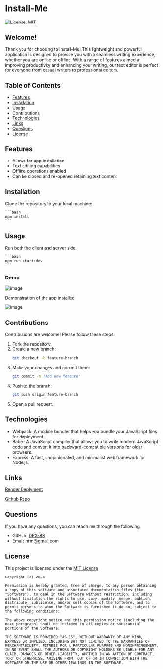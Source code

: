 # Install-Me

[![License: MIT](https://img.shields.io/badge/License-MIT-yellow.svg)](https://opensource.org/licenses/MIT)

## Welcome!

Thank you for choosing to Install-Me! This lightweight and powerful application is designed to provide you with a seamless writing experience, whether you are online or offline. With a range of features aimed at improving productivity and enhancing your writing, our text editor is perfect for everyone from casual writers to professional editors.

## Table of Contents
- [Features](#features)
- [Installation](#installation)
- [Usage](#usage)
- [Contributions](#contributions)
- [Technologies](#technologies)
- [Links](#links)
- [Questions](#questions)
- [License](#license)

## Features
- Allows for app installation
- Text editing capabilities
- Offline operations enabled
- Can be closed and re-opened retaining text content


## Installation

Clone the repository to your local machine:

    ```bash
    npm install
    ```

## Usage

Run both the client and server side:

    ```bash
    npm run start:dev
    ```
### Demo

![image](https://github.com/DRX-88/Install-Me/assets/162182740/931aeec3-54ec-4397-8dff-7cd8d85d5917)

Demonstration of the app installed

![image](https://github.com/DRX-88/Install-Me/assets/162182740/3617b973-af2f-4f79-8be6-e23e6e461a44)



## Contributions

Contributions are welcome! Please follow these steps:

1. Fork the repository.
2. Create a new branch:
    ```bash
    git checkout -b feature-branch
    ```
3. Make your changes and commit them:
    ```bash
    git commit -m 'Add new feature'
    ```
4. Push to the branch:
    ```bash
    git push origin feature-branch
    ```
5. Open a pull request.

## Technologies

- Webpack: A module bundler that helps you bundle your JavaScript files for deployment.
- Babel: A JavaScript compiler that allows you to write modern JavaScript code and convert it into backward-compatible versions for older browsers.
- Express: A fast, unopinionated, and minimalist web framework for Node.js.

## Links
[Render Deplyment](https://install-me.onrender.com)

[Github Repo](https://github.com/DRX-88/Install-Me)

## Questions
If you have any questions, you can reach me through the following:
- GitHub: [DRX-88](https://github.com/DRX-88)
- Email: [nrm@gmail.com](mailto:nrmj02@gmail.com)

## License
This project is licensed under the [MIT License](https://opensource.org/licenses/MIT)
    
    Copyright (c) 2024 

    Permission is hereby granted, free of charge, to any person obtaining a copy of this software and associated documentation files (the "Software"), to deal in the Software without restriction, including without limitation the rights to use, copy, modify, merge, publish, distribute, sublicense, and/or sell copies of the Software, and to permit persons to whom the Software is furnished to do so, subject to the following conditions: 

    The above copyright notice and this permission notice (including the next paragraph) shall be included in all copies or substantial portions of the Software.

    THE SOFTWARE IS PROVIDED "AS IS", WITHOUT WARRANTY OF ANY KIND, EXPRESS OR IMPLIED, INCLUDING BUT NOT LIMITED TO THE WARRANTIES OF MERCHANTABILITY, FITNESS FOR A PARTICULAR PURPOSE AND NONINFRINGEMENT. IN NO EVENT SHALL THE AUTHORS OR COPYRIGHT HOLDERS BE LIABLE FOR ANY CLAIM, DAMAGES OR OTHER LIABILITY, WHETHER IN AN ACTION OF CONTRACT, TORT OR OTHERWISE, ARISING FROM, OUT OF OR IN CONNECTION WITH THE SOFTWARE OR THE USE OR OTHER DEALINGS IN THE SOFTWARE.
